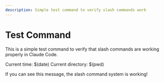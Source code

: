 ```yaml
---
description: Simple test command to verify slash commands work
---
```


# Test Command

This is a simple test command to verify that slash commands are working properly in Claude Code.

Current time: $(date)
Current directory: $(pwd)

If you can see this message, the slash command system is working!